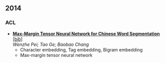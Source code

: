 2014
---

### ACL
- [**Max-Margin Tensor Neural Network for Chinese Word Segmentation**](http://www.aclweb.org/anthology/P/P14/P14-1028.pdf) [[bib]](http://www.aclweb.org/anthology/P/P14/P14-1028.bib)  
  *Wenzhe Pei; Tao Ge; Baobao Chang*
  - Character embedding, Tag embedding, Bigram embedding
  - Max-margin tensor neural network
